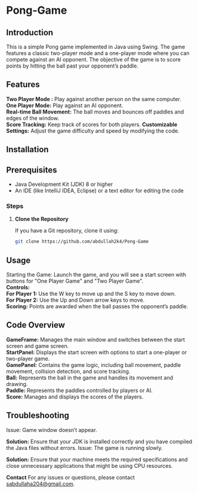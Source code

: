# Pong-Game
## Introduction
This is a simple Pong game implemented in Java using Swing. The game features a classic two-player mode and a one-player mode where you can compete against an AI opponent. The objective of the game is to score points by hitting the ball past your opponent’s paddle.

## Features
**Two Player Mode :**  Play against another person on the same computer.<br>
**One Player Mode:** Play against an AI opponent.<br>
**Real-time Ball Movement:** The ball moves and bounces off paddles and edges of the window.
<br>**Score Tracking:** Keep track of scores for both players.
**Customizable Settings:** Adjust the game difficulty and speed by modifying the code.
## Installation

## Prerequisites

- Java Development Kit (JDK) 8 or higher
- An IDE (like IntelliJ IDEA, Eclipse) or a text editor for editing the code

### Steps

1. **Clone the Repository**

   If you have a Git repository, clone it using:
   ```bash
   git clone https://github.com/abdullah2k4/Pong-Game

## Usage
Starting the Game: Launch the game, and you will see a start screen with buttons for "One Player Game" and "Two Player Game".
<br>**Controls:**
<br>**For Player 1:** Use the W key to move up and the S key to move down.
<br>**For Player 2:** Use the Up and Down arrow keys to move.
<br>**Scoring:** Points are awarded when the ball passes the opponent’s paddle.
## Code Overview
**GameFrame:** Manages the main window and switches between the start screen and game screen.
<br>**StartPanel:** Displays the start screen with options to start a one-player or two-player game.
<br>**GamePanel:** Contains the game logic, including ball movement, paddle movement, collision detection, and score tracking.
<br>**Ball:** Represents the ball in the game and handles its movement and drawing.
<br>**Paddle:** Represents the paddles controlled by players or AI.
<br>**Score:** Manages and displays the scores of the players.
## Troubleshooting
Issue: Game window doesn’t appear.

**Solution:** Ensure that your JDK is installed correctly and you have compiled the Java files without errors.
Issue: The game is running slowly.

**Solution:** Ensure that your machine meets the required specifications and close unnecessary applications that might be using CPU resources.

**Contact**
For any issues or questions, please contact sabdullaha204@gmail.com.
